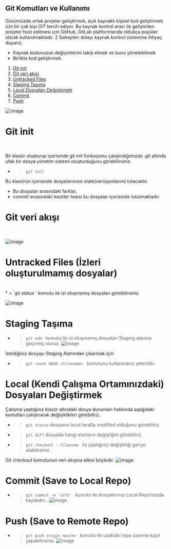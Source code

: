 ## Git Komutları ve Kullanımı

Günümüzde ortak projeler geliştirmek, açık kaynaklı kişisel kod geliştirmek için bir çok kişi GİT tercih ediyor. Bu kaynak kontrol aracı ile geliştirilen projeler host edilmesi için GitHub, GitLab platformlarıda oldukça popüler olarak kullanılmaktadır.
2 Sebepten dolayı kaynak kontrol sistemine ihtiyaç duyarız;

* Kaynak kodunuzun değişimlerini takip etmek ve bunu yönetebilmek
* Birlikte kod geliştirmek.


1. [Git init](#git-init)
2. [Git veri akışı](#git-veri-akışı)
3. [Untracked Files](#untracked-files-i̇zleri-oluşturulmamış-dosyalar)
4. [Staging Taşıma](#staging-taşıma)
5. [Local Dosyaları Değiştirmek](#local-kendi-çalışma-ortamınızdaki-dosyaları-değiştirmek)
6. [Commit](#commit-save-to-local-repo)
7. [Push](#pushsave-to-remote-repo)

![image](https://miro.medium.com/max/875/1*OaiXIVZeRMDc4YFXb_wUfQ.png)

# Git init

<br>

Bir klasör oluşturup içerisinde git init fonksiyonu çalıştırdığımızda .git altında ufak bir dosya yönetim sistemi oluşturduğunu görebilirsiniz.
* > `git init `  

Bu klasörün içerisinde dosyalarınızın state(versiyonlarını) tutacaktır.
* Bu dosyalar arasındaki farklar,
* commit sırasındaki kesitler
hepsi bu dosyalar içerisinde tutulmaktadır.



# Git veri akışı
<br>

![image](https://miro.medium.com/max/500/1*ZNPtH5cPV0yLXqbmAOU8kQ.png)



# Untracked Files (İzleri oluşturulmamış dosyalar)
<br>
* > `git status ` komutu ile izi oluşmamış dosyaları görebilirsiniz.  

![image](https://i.ytimg.com/vi/wdT8_yQkruc/maxresdefault.jpg)


#  Staging Taşıma
* > `git add ` 
komutu ile izi oluşmamış dosyaları Staging alanına geçirmiş oluruz.
![image](https://miro.medium.com/max/579/1*k2ar0H4JMVxye5qnIU97RA.png)

İstediğiniz dosyayı Staging Alanından çıkarmak için
* > `git reset HEAD <filename> ` 
komutunu kullanmanız yeterlidir.



# Local (Kendi Çalışma Ortamınızdaki) Dosyaları Değiştirmek
Çalışma yaptığınız klasör altındaki dosya durumları hakkında aşağıdaki komutları çalıştırarak değişiklikleri görebiliriz.

* > `git status` 
dosyanın local tarafta modified olduğunu görebiliriz.
* > `git diff` 
dosyada hangi alanların değiştiğini görebiliriz.
* > `git checkout --filename `
ile yaptığınız değişikliği geriye alabilirsiniz.

Git checkout komutunun veri akışına etkisi böyledir.
![image](https://static.javatpoint.com/tutorial/git/images/git-checkout.png)



#  Commit (Save to Local Repo)
* > `git commit -m 'info' `
komutu ile dosyalarınızı Local Repo’nuzda kaydedin..
![image](https://static.javatpoint.com/tutorial/git/images/git-commit4.png)


# Push (Save to Remote Repo)
* > `git push origin master ` 
komutu ile uzaktaki repo üzerine kayıt yapabilirsiniz.
![image](https://assets-global.website-files.com/61c02e339c11997e6926e3d9/61c2e47b4d436d4d1a382d76_5e2a1539b3437be8c9018c2f_cover-git-push-force2.png)